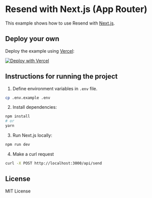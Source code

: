 # Resend with Next.js (App Router)

This example shows how to use Resend with [Next.js](https://nextjs.org).

## Deploy your own

Deploy the example using [Vercel](https://vercel.com):

[![Deploy with Vercel](https://vercel.com/button)](https://vercel.com/new/clone?repository-url=https://github.com/resend/resend-nextjs-app-router-example&project-name=resend-nextjs-app-router-example&repository-name=resend-nextjs-app-router-example&env=RESEND_API_KEY)

## Instructions for running the project

1. Define environment variables in `.env` file.

```sh
cp .env.example .env
```

2. Install dependencies:

```sh
npm install
# or
yarn
```

3. Run Next.js locally:

```sh
npm run dev
```

4. Make a curl request

```sh
curl -X POST http://localhost:3000/api/send
```

## License

MIT License
